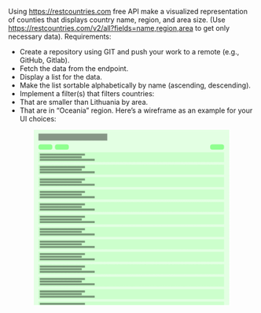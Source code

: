 Using https://restcountries.com free API make a visualized representation of counties that displays country name,
region, and area size. (Use https://restcountries.com/v2/all?fields=name,region,area to get only necessary data).
Requirements:
-  Create a repository using GIT and push your work to a remote (e.g., GitHub, Gitlab).
- Fetch the data from the endpoint.
-  Display a list for the data.
-  Make the list sortable alphabetically by name (ascending, descending).
-  Implement a filter(s) that filters countries:
- That are smaller than Lithuania by area.
- That are in “Oceania” region.
Here’s a wireframe as an example for your UI choices:
<div align="center">
    <img src="/screenshots/screen.png" width="400px"</img> 
</div>